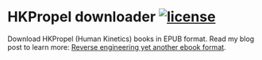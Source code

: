 # HKPropel downloader [![license](https://img.shields.io/badge/license-MIT-blue.svg?style=flat)](https://raw.githubusercontent.com/metalnem/hkpropel-downloader/master/LICENSE)

Download HKPropel (Human Kinetics) books in EPUB format. Read my blog post to learn more: [Reverse engineering yet another ebook format](https://mijailovic.net/2022/12/25/hkpropel/).
